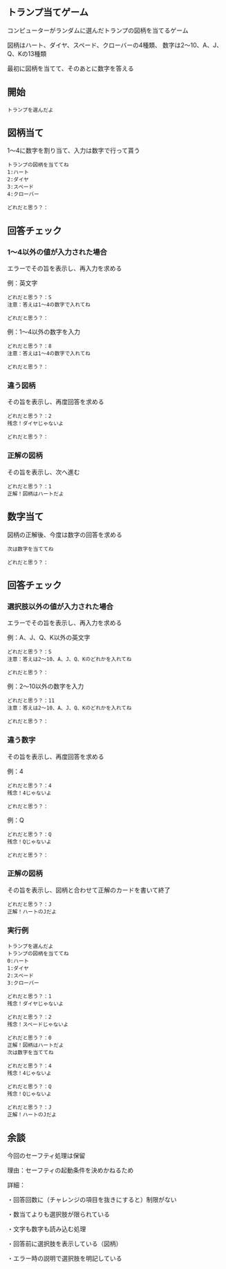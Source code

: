 ## トランプ当てゲーム
コンピューターがランダムに選んだトランプの図柄を当てるゲーム

図柄はハート、ダイヤ、スペード、クローバーの4種類、
数字は2～10、A、J、Q、Kの13種類

最初に図柄を当てて、そのあとに数字を答える

## 開始
``` console
トランプを選んだよ
```

## 図柄当て
1～4に数字を割り当て、入力は数字で行って貰う

``` console
トランプの図柄を当ててね
1:ハート
2:ダイヤ
3:スペード
4:クローバー

どれだと思う？：
```

## 回答チェック
### 1～4以外の値が入力された場合
エラーでその旨を表示し、再入力を求める

例：英文字
``` console
どれだと思う？：S
注意：答えは1～4の数字で入れてね

どれだと思う？：
```

例：1～4以外の数字を入力
``` console
どれだと思う？：8
注意：答えは1～4の数字で入れてね

どれだと思う？：
```

### 違う図柄
その旨を表示し、再度回答を求める

``` console
どれだと思う？：2
残念！ダイヤじゃないよ

どれだと思う？：
```

### 正解の図柄
その旨を表示し、次へ進む

``` console
どれだと思う？：1
正解！図柄はハートだよ
```

## 数字当て
図柄の正解後、今度は数字の回答を求める

``` console
次は数字を当ててね

どれだと思う？：
```

## 回答チェック
### 選択肢以外の値が入力された場合
エラーでその旨を表示し、再入力を求める

例：A、J、Q、K以外の英文字
``` console
どれだと思う？：S
注意：答えは2～10、A、J、Q、Kのどれかを入れてね

どれだと思う？：
```

例：2～10以外の数字を入力
``` console
どれだと思う？：11
注意：答えは2～10、A、J、Q、Kのどれかを入れてね

どれだと思う？：
```

### 違う数字
その旨を表示し、再度回答を求める

例：4
``` console
どれだと思う？：4
残念！4じゃないよ

どれだと思う？：
```

例：Q
``` console
どれだと思う？：Q
残念！Qじゃないよ

どれだと思う？：
```

### 正解の図柄
その旨を表示し、図柄と合わせて正解のカードを書いて終了

``` console
どれだと思う？：J
正解！ハートのJだよ
```

### 実行例
``` console
トランプを選んだよ
トランプの図柄を当ててね
0:ハート
1:ダイヤ
2:スペード
3:クローバー

どれだと思う？：1
残念！ダイヤじゃないよ

どれだと思う？：2
残念！スペードじゃないよ

どれだと思う？：0
正解！図柄はハートだよ
次は数字を当ててね

どれだと思う？：4
残念！4じゃないよ

どれだと思う？：Q
残念！Qじゃないよ

どれだと思う？：J
正解！ハートのJだよ
```

## 余談
今回のセーフティ処理は保留

理由：セーフティの起動条件を決めかねるため

詳細：

・回答回数に（チャレンジの項目を抜きにすると）制限がない

・数当てよりも選択肢が限られている

・文字も数字も読み込む処理

・回答前に選択肢を表示している（図柄）

・エラー時の説明で選択肢を明記している